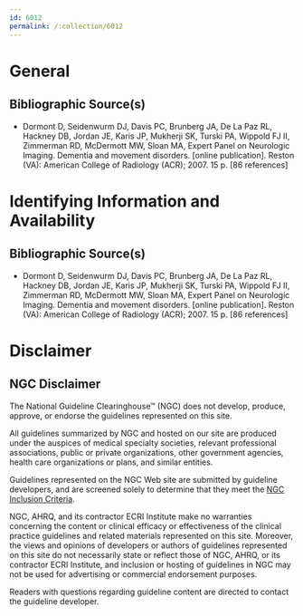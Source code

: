 ```yaml
---
id: 6012
permalink: /:collection/6012
---
```


# General

## Bibliographic Source(s)

- Dormont D, Seidenwurm DJ, Davis PC, Brunberg JA, De La Paz RL, Hackney DB, Jordan JE, Karis JP, Mukherji SK, Turski PA, Wippold FJ II, Zimmerman RD, McDermott MW, Sloan MA, Expert Panel on Neurologic Imaging. Dementia and movement disorders. [online publication]. Reston (VA): American College of Radiology (ACR); 2007. 15 p. [86 references]

# Identifying Information and Availability

## Bibliographic Source(s)

- Dormont D, Seidenwurm DJ, Davis PC, Brunberg JA, De La Paz RL, Hackney DB, Jordan JE, Karis JP, Mukherji SK, Turski PA, Wippold FJ II, Zimmerman RD, McDermott MW, Sloan MA, Expert Panel on Neurologic Imaging. Dementia and movement disorders. [online publication]. Reston (VA): American College of Radiology (ACR); 2007. 15 p. [86 references]

# Disclaimer

## NGC Disclaimer

The National Guideline Clearinghouse™ (NGC) does not develop, produce, approve, or endorse the guidelines represented on this site.

All guidelines summarized by NGC and hosted on our site are produced under the auspices of medical specialty societies, relevant professional associations, public or private organizations, other government agencies, health care organizations or plans, and similar entities.

Guidelines represented on the NGC Web site are submitted by guideline developers, and are screened solely to determine that they meet the [NGC Inclusion Criteria](/help-and-about/summaries/inclusion-criteria).

NGC, AHRQ, and its contractor ECRI Institute make no warranties concerning the content or clinical efficacy or effectiveness of the clinical practice guidelines and related materials represented on this site. Moreover, the views and opinions of developers or authors of guidelines represented on this site do not necessarily state or reflect those of NGC, AHRQ, or its contractor ECRI Institute, and inclusion or hosting of guidelines in NGC may not be used for advertising or commercial endorsement purposes.

Readers with questions regarding guideline content are directed to contact the guideline developer.

